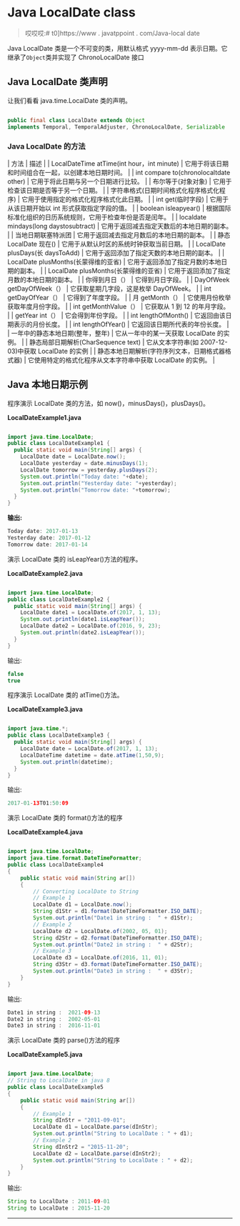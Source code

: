 # Java LocalDate class

> 哎哎哎:# t0]https://www . javatppoint . com/Java-local date

Java LocalDate 类是一个不可变的类，用默认格式 yyyy-mm-dd 表示日期。它继承了`Object`类并实现了 ChronoLocalDate 接口

## Java LocalDate 类声明

让我们看看 java.time.LocalDate 类的声明。

```java

public final class LocalDate extends Object 
implements Temporal, TemporalAdjuster, ChronoLocalDate, Serializable

```

### Java LocalDate 的方法

| 方法 | 描述 |
| LocalDateTime atTime(int hour，int minute) | 它用于将该日期和时间组合在一起，以创建本地日期时间。 |
| int compare to(chronolocaltdate other) | 它用于将此日期与另一个日期进行比较。 |
| 布尔等于(对象对象) | 它用于检查该日期是否等于另一个日期。 |
| 字符串格式(日期时间格式化程序格式化程序) | 它用于使用指定的格式化程序格式化此日期。 |
| int get(临时字段) | 它用于从该日期开始以 int 形式获取指定字段的值。 |
| boolean isleapyear() | 根据国际标准化组织的日历系统规则，它用于检查年份是否是闰年。 |
| localdate mindays(long daystosubtract) | 它用于返回减去指定天数后的本地日期的副本。 |
| 当地日期联塞特派团 | 它用于返回减去指定月数后的本地日期的副本。 |
| 静态 LocalDate 现在() | 它用于从默认时区的系统时钟获取当前日期。 |
| LocalDate plusDays(长 daysToAdd) | 它用于返回添加了指定天数的本地日期的副本。 |
| LocalDate plusMonths(长蒙得维的亚省) | 它用于返回添加了指定月数的本地日期的副本。 |
| LocalDate plusMonths(长蒙得维的亚省) | 它用于返回添加了指定月数的本地日期的副本。 |
| 你得到月日（） | 它得到月日字段。 |
| DayOfWeek getDayOfWeek（） | 它获取星期几字段，这是枚举 DayOfWeek。 |
| int getDayOfYear（） | 它得到了年度字段。 |
| 月 getMonth（） | 它使用月份枚举获取年度月份字段。 |
| int getMonthValue（） | 它获取从 1 到 12 的年月字段。 |
| getYear int（） | 它会得到年份字段。 |
| int lengthOfMonth() | 它返回由该日期表示的月份长度。 |
| int lengthOfYear() | 它返回该日期所代表的年份长度。 |
| 一年中的静态本地日期(整年，整年) | 它从一年中的某一天获取 LocalDate 的实例。 |
| 静态局部日期解析(CharSequence text) | 它从文本字符串(如 2007-12-03)中获取 LocalDate 的实例 |
| 静态本地日期解析(字符序列文本，日期格式器格式器) | 它使用特定的格式化程序从文本字符串中获取 LocalDate 的实例。 |

## Java 本地日期示例

程序演示 LocalDate 类的方法，如 now()，minusDays()，plusDays()。

**LocalDateExample1.java**

```java

import java.time.LocalDate;  
public class LocalDateExample1 {  
  public static void main(String[] args) {  
    LocalDate date = LocalDate.now();  
    LocalDate yesterday = date.minusDays(1);  
    LocalDate tomorrow = yesterday.plusDays(2);  
    System.out.println("Today date: "+date);  
    System.out.println("Yesterday date: "+yesterday);  
    System.out.println("Tomorrow date: "+tomorrow);  
  }  
}  

```

**输出:**

```java
Today date: 2017-01-13
Yesterday date: 2017-01-12
Tomorrow date: 2017-01-14

```

演示 LocalDate 类的 isLeapYear()方法的程序。

**LocalDateExample2.java**

```java

import java.time.LocalDate;  
public class LocalDateExample2 {  
  public static void main(String[] args) {  
    LocalDate date1 = LocalDate.of(2017, 1, 13);  
    System.out.println(date1.isLeapYear());  
    LocalDate date2 = LocalDate.of(2016, 9, 23);  
    System.out.println(date2.isLeapYear());  
  }  
}  

```

输出:

```java
false
true

```

程序演示 LocalDate 类的 atTime()方法。

**LocalDateExample3.java**

```java

import java.time.*;
public class LocalDateExample3 {
  public static void main(String[] args) {
    LocalDate date = LocalDate.of(2017, 1, 13);
    LocalDateTime datetime = date.atTime(1,50,9);    
    System.out.println(datetime); 
  }
}

```

输出:

```java
2017-01-13T01:50:09

```

演示 LocalDate 类的 format()方法的程序

**LocalDateExample4.java**

```java

import java.time.LocalDate;
import java.time.format.DateTimeFormatter;
public class LocalDateExample4
{
	public static void main(String ar[])
	{
		// Converting LocalDate to String
		// Example 1
		LocalDate d1 = LocalDate.now();
		String d1Str = d1.format(DateTimeFormatter.ISO_DATE);
		System.out.println("Date1 in string :  " + d1Str);
		// Example 2
		LocalDate d2 = LocalDate.of(2002, 05, 01);
		String d2Str = d2.format(DateTimeFormatter.ISO_DATE);
		System.out.println("Date2 in string :  " + d2Str);
		// Example 3
		LocalDate d3 = LocalDate.of(2016, 11, 01);
		String d3Str = d3.format(DateTimeFormatter.ISO_DATE);
		System.out.println("Date3 in string :  " + d3Str);
	}
}

```

输出:

```java
Date1 in string :  2021-09-13
Date2 in string :  2002-05-01
Date3 in string :  2016-11-01

```

演示 LocalDate 类的 parse()方法的程序

**LocalDateExample5.java**

```java

import java.time.LocalDate;
// String to LocalDate in java 8
public class LocalDateExample5 
{
	public static void main(String ar[]) 
	{
		// Example 1
		String dInStr = "2011-09-01";
		LocalDate d1 = LocalDate.parse(dInStr);
		System.out.println("String to LocalDate : " + d1);
		// Example 2
		String dInStr2 = "2015-11-20";
		LocalDate d2 = LocalDate.parse(dInStr2);
		System.out.println("String to LocalDate : " + d2);
	}
}

```

输出:

```java
String to LocalDate : 2011-09-01
String to LocalDate : 2015-11-20

```

* * *
